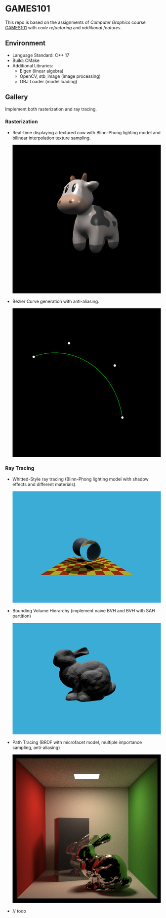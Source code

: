 # GAMES101

This repo is based on the assignments of *Computer Graphics* course [GAMES101](https://sites.cs.ucsb.edu/~lingqi/teaching/games101.html) with *code refactoring* and *additional features*.



## Environment

* Language Standard: C++ 17
* Build: CMake
* Additional Libraries:
  * Eigen (linear algebra)
  * OpenCV, stb_image (image processing)
  * OBJ Loader (model loading)



## Gallery

Implement both rasterization and ray tracing.

### Rasterization

* Real-time displaying a textured cow with Blinn-Phong lighting model and bilinear interpolation texture sampling.

  ![Assignment3](Assignment3/image/output_texture_bilinear.png)

  

* Bézier Curve generation with anti-aliasing.

  ![Assignment4](Assignment4/image/bezier_curve_with_anti_aliasing.png)



### Ray Tracing

* Whitted-Style ray tracing (Blinn-Phong lighting model with shadow effects and different materials).

  ![Assignment5](Assignment5/image/output.png)

  

* Bounding Volume Hierarchy (implement naive BVH and BVH with SAH partition)

  ![Assignment6](Assignment6/image/output.png)

  

* Path Tracing (BRDF with microfacet model, multiple importance sampling, anti-aliasing)

  ![Assignment7](Assignment7/image/metal_rough_64spp.png)



* // todo